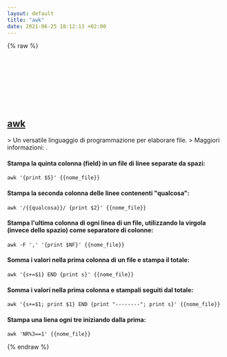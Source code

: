 ```yaml
---
layout: default
title: "awk"
date: 2021-06-25 18:12:13 +02:00
---
```

{% raw %}
<h2 id="awk">
  <a href="/it/common/awk.html">awk</a> <a href="#awk"><svg class="icon">
    <use href="/assets/images/unicode_sprite.svg#link" />
  </svg></a>
</h2>
> Un versatile linguaggio di programmazione per elaborare file.
> Maggiori informazioni: <https://github.com/onetrueawk/awk>.

#### Stampa la quinta colonna (field) in un file di linee separate da spazi:
```shell
awk '{print $5}' {{nome_file}}
```
#### Stampa la seconda colonna delle linee contenenti "qualcosa":
```shell
awk '/{{qualcosa}}/ {print $2}' {{nome_file}}
```
#### Stampa l'ultima colonna di ogni linea di un file, utilizzando la virgola (invece dello spazio) come separatore di colonne:
```shell
awk -F ',' '{print $NF}' {{nome_file}}
```
#### Somma i valori nella prima colonna di un file e stampa il totale:
```shell
awk '{s+=$1} END {print s}' {{nome_file}}
```
#### Somma i valori nella prima colonna e stampali seguiti dal totale:
```shell
awk '{s+=$1; print $1} END {print "--------"; print s}' {{nome_file}}
```
#### Stampa una liena ogni tre iniziando dalla prima:
```shell
awk 'NR%3==1' {{nome_file}}
```
{% endraw %}